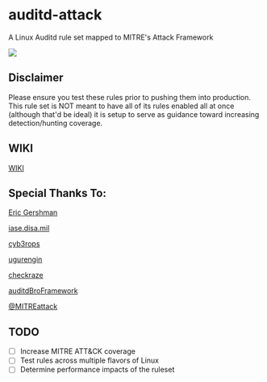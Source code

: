 # auditd-attack
A Linux Auditd rule set mapped to MITRE's Attack Framework

![](https://github.com/bfuzzy/auditd-attack/blob/master/attack_map.png) 

## Disclaimer

Please ensure you test these rules prior to pushing them into production. This rule set is NOT meant to have all of its rules enabled all at once (although that'd be ideal) it is setup to serve as guidance toward increasing detection/hunting coverage. 

## WIKI

[WIKI](https://github.com/bfuzzy/auditd-attack/wiki/Audit-Event-Fields)


## Special Thanks To:

[Eric Gershman](https://github.com/EricGershman/auditd-examples)

[iase.disa.mil](https://iase.disa.mil/stigs/os/unix-linux/Pages/red-hat.aspx)

[cyb3rops](https://gist.github.com/Neo23x0/9fe88c0c5979e017a389b90fd19ddfee)

[ugurengin](https://gist.github.com/ugurengin/4d37ee83e87bc44291f8ae87a00504cd)

[checkraze](https://github.com/checkraze/auditd-rules/blob/master/auditd.rules)

[auditdBroFramework](https://github.com/set-element/auditdBroFramework/blob/master/system_config/audit.rules)

[@MITREattack](https://twitter.com/MITREattack)


## TODO
- [ ] Increase MITRE ATT&CK coverage
- [ ] Test rules across multiple flavors of Linux
- [ ] Determine performance impacts of the ruleset
